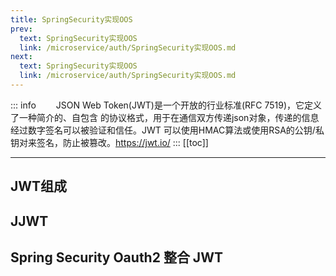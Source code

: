 ```yaml
---
title: SpringSecurity实现OOS
prev:
  text: SpringSecurity实现OOS
  link: /microservice/auth/SpringSecurity实现OOS.md
next:
  text: SpringSecurity实现OOS
  link: /microservice/auth/SpringSecurity实现OOS.md
---
```

::: info
&#8195;&#8195;JSON Web Token(JWT)是一个开放的行业标准(RFC 7519)，它定义了一种简介的、自包含 的协议格式，用于在通信双方传递json对象，传递的信息经过数字签名可以被验证和信任。JWT 可以使用HMAC算法或使用RSA的公钥/私钥对来签名，防止被篡改。https://jwt.io/
:::
[[toc]]
***

## JWT组成

## JJWT

## Spring Security Oauth2 整合 JWT
